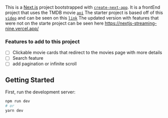 This is a [Next.js](https://nextjs.org/) project bootstrapped with [`create-next-app`](https://github.com/vercel/next.js/tree/canary/packages/create-next-app).
It is a frontEnd project that uses the TMDB movie [`api`](https://www.themoviedb.org/)
The starter project is based off of this [`video`](https://www.youtube.com/watch?v=MqDlsjc8GLo) and can be seen on this [`link`](https://nextjs-streaming-4qvzpo5wr-redtef.vercel.app/)
The updated version with features that were not on the starte project can be seen here https://nextjs-streaming-nine.vercel.app/  

### Features to add to this project 
- [ ] Clickable movie cards that redirect to the movies page with more details
- [ ] Search feature 
- [ ] add pagination or infinite scroll 

## Getting Started

First, run the development server:

```bash
npm run dev
# or
yarn dev
```

